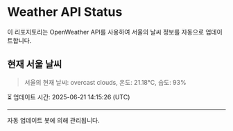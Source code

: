 
# Weather API Status

이 리포지토리는 OpenWeather API를 사용하여 서울의 날씨 정보를 자동으로 업데이트합니다.

## 현재 서울 날씨
> 서울의 현재 날씨: overcast clouds, 온도: 21.18°C, 습도: 93%

⏳ 업데이트 시간: 2025-06-21 14:15:26 (UTC)

---
자동 업데이트 봇에 의해 관리됩니다.

